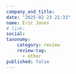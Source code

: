 ```yaml
---
company_and_title: 
date: "2025-02-23 21:33"
name: Eric Jones
# link:
social: 
taxonomy:
    category: review
    review-tag:
      - other
published: false
---
```



